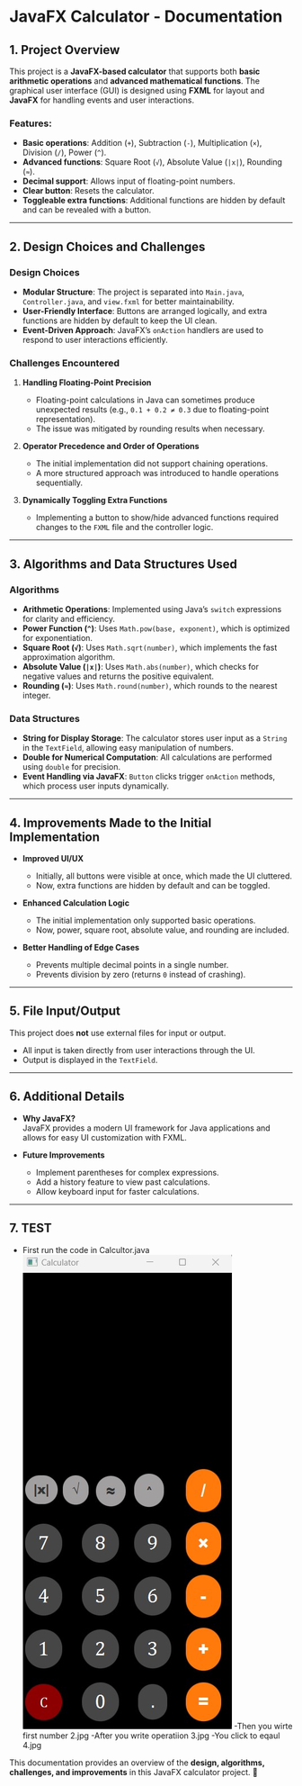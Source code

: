 # JavaFX Calculator - Documentation

## 1. Project Overview

This project is a **JavaFX-based calculator** that supports both **basic arithmetic operations** and **advanced mathematical functions**. The graphical user interface (GUI) is designed using **FXML** for layout and **JavaFX** for handling events and user interactions.

### Features:
- **Basic operations**: Addition (`+`), Subtraction (`-`), Multiplication (`×`), Division (`/`), Power (`^`).
- **Advanced functions**: Square Root (`√`), Absolute Value (`|x|`), Rounding (`≈`).
- **Decimal support**: Allows input of floating-point numbers.
- **Clear button**: Resets the calculator.
- **Toggleable extra functions**: Additional functions are hidden by default and can be revealed with a button.

---

## 2. Design Choices and Challenges

### **Design Choices**
- **Modular Structure**: The project is separated into `Main.java`, `Controller.java`, and `view.fxml` for better maintainability.
- **User-Friendly Interface**: Buttons are arranged logically, and extra functions are hidden by default to keep the UI clean.
- **Event-Driven Approach**: JavaFX’s `onAction` handlers are used to respond to user interactions efficiently.

### **Challenges Encountered**
1. **Handling Floating-Point Precision**  
   - Floating-point calculations in Java can sometimes produce unexpected results (e.g., `0.1 + 0.2 ≠ 0.3` due to floating-point representation).  
   - The issue was mitigated by rounding results when necessary.

2. **Operator Precedence and Order of Operations**  
   - The initial implementation did not support chaining operations.  
   - A more structured approach was introduced to handle operations sequentially.

3. **Dynamically Toggling Extra Functions**  
   - Implementing a button to show/hide advanced functions required changes to the `FXML` file and the controller logic.

---

## 3. Algorithms and Data Structures Used

### **Algorithms**
- **Arithmetic Operations**: Implemented using Java’s `switch` expressions for clarity and efficiency.
- **Power Function (`^`)**: Uses `Math.pow(base, exponent)`, which is optimized for exponentiation.
- **Square Root (`√`)**: Uses `Math.sqrt(number)`, which implements the fast approximation algorithm.
- **Absolute Value (`|x|`)**: Uses `Math.abs(number)`, which checks for negative values and returns the positive equivalent.
- **Rounding (`≈`)**: Uses `Math.round(number)`, which rounds to the nearest integer.

### **Data Structures**
- **String for Display Storage**: The calculator stores user input as a `String` in the `TextField`, allowing easy manipulation of numbers.
- **Double for Numerical Computation**: All calculations are performed using `double` for precision.
- **Event Handling via JavaFX**: `Button` clicks trigger `onAction` methods, which process user inputs dynamically.

---

## 4. Improvements Made to the Initial Implementation

- **Improved UI/UX**  
  - Initially, all buttons were visible at once, which made the UI cluttered.  
  - Now, extra functions are hidden by default and can be toggled.

- **Enhanced Calculation Logic**  
  - The initial implementation only supported basic operations.  
  - Now, power, square root, absolute value, and rounding are included.

- **Better Handling of Edge Cases**  
  - Prevents multiple decimal points in a single number.  
  - Prevents division by zero (returns `0` instead of crashing).

---

## 5. File Input/Output

This project does **not** use external files for input or output.  
- All input is taken directly from user interactions through the UI.  
- Output is displayed in the `TextField`.  

---

## 6. Additional Details

- **Why JavaFX?**  
  JavaFX provides a modern UI framework for Java applications and allows for easy UI customization with FXML.

- **Future Improvements**  
  - Implement parentheses for complex expressions.  
  - Add a history feature to view past calculations.  
  - Allow keyboard input for faster calculations.  

---

## 7. TEST
- First run the code in Calcultor.java
![Calculator Screenshot](1.jpg)
-Then you wirte first number
2.jpg
-After you write operatiion
3.jpg
-You click to eqaul
4.jpg
  

This documentation provides an overview of the **design, algorithms, challenges, and improvements** in this JavaFX calculator project. 🚀  
